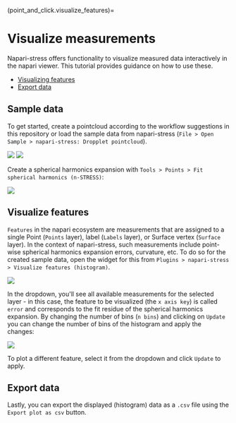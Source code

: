 (point_and_click.visualize_features)=
# Visualize measurements

Napari-stress offers functionality to visualize measured data interactively in the napari viewer. This tutorial provides guidance on how to use these. 

* [Visualizing features](#visualize-features)
* [Export data](#export-data)

## Sample data

To get started, create a pointcloud according to the workflow suggestions in this repository or load the sample data from napari-stress (`File > Open Sample > napari-stress: Dropplet pointcloud`).

![](../../imgs/viewer_screenshots/open_sample_droplet.png) ![](../../imgs/viewer_screenshots/open_sample_droplet1.png)

Create a spherical harmonics expansion with `Tools > Points > Fit spherical harmonics (n-STRESS)`:

![](./imgs/demo_visualize_features1.png)


## Visualize features <a class="anchor" id="visualize-features"></a>

`Features` in the napari ecosystem are measurements that are assigned to a single Point (`Points` layer), label (`Labels` layer), or Surface vertex (`Surface` layer). In the context of napari-stress, such measurements include point-wise spherical harmonics expansion errors, curvature, etc. To do so for the created sample data, open the widget for this from `Plugins > napari-stress > Visualize features (histogram)`.

![](./imgs/demo_visualize_features2.png)

In the dropdown, you'll see all available measurements for the selected layer - in this case, the feature to be visualized (the `x axis key`) is called `error` and corresponds to the fit residue of the spherical harmonics expansion. By changing the number of bins (`n bins`) and clicking on `Update` you can change the number of bins of the histogram and apply the changes:

![](./imgs/demo_visualize_features3.png)

To plot a different feature, select it from the dropdown and click `Update` to apply.

## Export data <a class="anchor" id="export-data"></a>

Lastly, you can export the displayed (histogram) data as a `.csv` file using the `Export plot as csv` button.